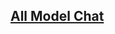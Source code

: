 ## [All Model Chat](https://aistudio.google.com/app/prompts?state=%7B%22ids%22:%5B%22169U2Al5556WX7bcWYdaPwHvzoAU7PqW_%22%5D,%22action%22:%22open%22,%22userId%22:%22102038139080022776927%22,%22resourceKeys%22:%7B%7D%7D&usp=sharing)


